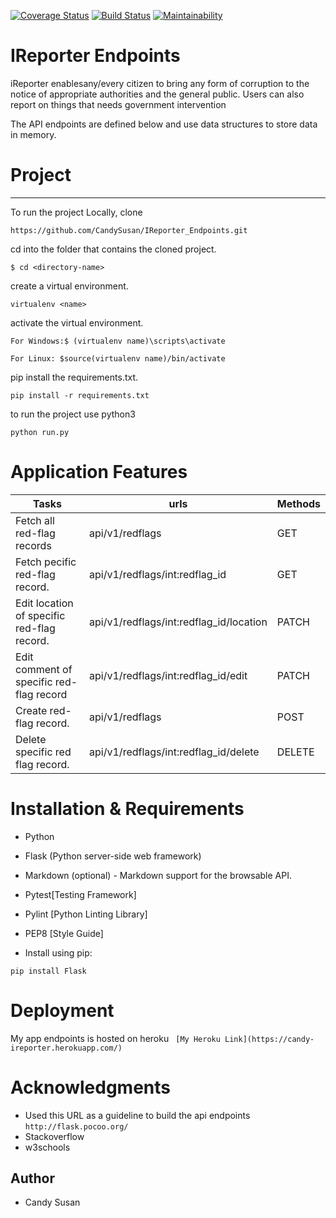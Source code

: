 [![Coverage Status](https://coveralls.io/repos/github/CandySusan/IReporter_Endpoints/badge.svg?branch=develop)](https://coveralls.io/github/CandySusan/IReporter_Endpoints?branch=develop)
[![Build Status](https://travis-ci.org/CandySusan/IReporter_Endpoints.svg?branch=develop)](https://travis-ci.org/CandySusan/IReporter_Endpoints)
[![Maintainability](https://api.codeclimate.com/v1/badges/6c6f6d4edcbe4abe38ac/maintainability)](https://codeclimate.com/github/CandySusan/IReporter_Endpoints/maintainability)


#  IReporter Endpoints

iReporter enablesany/every citizen to bring any form of corruption to the notice of appropriate authorities and the general public. Users can also report on things that needs government intervention

The API endpoints are defined below and use data structures to store data in memory.

# Project
********************************************************
To run the project Locally, clone 

 ```https://github.com/CandySusan/IReporter_Endpoints.git```

cd into the folder that contains the cloned project.

 ```$ cd <directory-name>```

create a virtual environment.

 ```virtualenv <name>```

activate the virtual environment.

 ```For Windows:$ (virtualenv name)\scripts\activate``` 

  ```For Linux: $source(virtualenv name)/bin/activate```

pip install the requirements.txt.

 ```pip install -r requirements.txt```

to run the project use python3

 ```python run.py```


# Application Features


|  Tasks                                     | urls                                   | Methods |
| -------------                              | -------------                          | -----   |
| Fetch all red-flag records                 | api/v1/redflags                        | GET     |
| Fetch pecific red-flag record.             | api/v1/redflags/int:redflag_id         | GET     |
| Edit location of specific red-flag record. | api/v1/redflags/int:redflag_id/location| PATCH   |
| Edit comment of specific red-flag record   | api/v1/redflags/int:redflag_id/edit    | PATCH   |
| Create red-flag record.                    | api/v1/redflags                        | POST    | 
| Delete specific red flag record.           | api/v1/redflags/int:redflag_id/delete  | DELETE  |


# Installation & Requirements

- Python

- Flask (Python server-side web framework)

- Markdown (optional) - Markdown support for the browsable API. 

- Pytest[Testing Framework]

- Pylint [Python Linting Library]

- PEP8 [Style Guide]

- Install using pip: 

 ```pip install Flask ```


# Deployment

My app endpoints is hosted on heroku 
``` [My Heroku Link](https://candy-ireporter.herokuapp.com/)```


# Acknowledgments

- Used this URL as a guideline to build the api endpoints 
```http://flask.pocoo.org/```
- Stackoverflow 
- w3schools


## Author

-  Candy Susan     